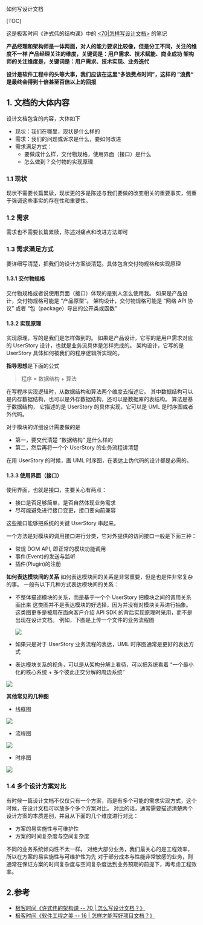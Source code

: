 如何写设计文档

[TOC]

这是极客时间《许式伟的结构课》中的 [<70|怎样写设计文档>](https://time.geekbang.org/column/article/185234) 的笔记

**产品经理和架构师是一体两面，对人的能力要求比较像，但是分工不同，关注的维度不一样
产品经理关注的维度，关键词是：用户需求、技术赋能、商业成功
架构师的关注维度是，关键词是：用户需求、技术实现、业务迭代**

**设计是软件工程中的头等大事，我们应该在这里“多浪费点时间”，这样的 ”浪费“ 是最终会得到十倍甚至百倍以上的回报**

## 1. 文档的大体内容

设计文档包含的内容，大体如下

- 现状：我们在哪里，现状是什么样的
- 需求：我们的问题或诉求是什么，要如何改进
- 需求满足方式：
    - 要做成什么样，交付物规格，使用界面（接口）是什么
    - 怎么做到？交付物的实现原理
    
### 1.1 现状

现状不需要长篇累牍，现状更的多是陈述与我们要做的改变相关的重要事实，侧重于强调这些事实的存在性和重要性。

### 1.2 需求

需求也不需要长篇累牍，陈述对痛点和改进方法即可

### 1.3 需求满足方式

要详细写清楚，把我们的设计方案谈清楚。具体包含交付物规格和实现原理

#### 1.3.1 交付物规格

交付物规格或者说使用页面（接口）体现的是别人怎么使用我。
如果是产品设计，交付物规格可能是 “产品原型”。
架构设计，交付物规格可能是 “网络 API 协议” 或者 “包（package）导出的公开类或函数”

#### 1.3.2 实现原理

实现原理，写的是我们是怎样做到的。
如果是产品设计，它写的是用户需求对应的 UserStory 设计，也就是业务流具体是怎样完成的。
架构设计，它写的是 UserStory 具体如何被我们的程序逻辑所实现的。

**指导思想**是下面的公式

>  程序 = 数据结构 + 算法

在写程序实现逻辑时，从数据结构和算法两个维度去描述它。
其中数据结构可以是内存数据结构，也可以是外存数据结构，还可以是数据库的表结构。
算法是基于数据结构， 它描述的是 UserStory 的具体实现，它可以是 UML 是时序图或者外代码。

对于模块的详细设计需要做的是

- 第一，要交代清楚 “数据结构” 是什么样的
- 第二，然后再将一个个 UserStory 的业务流程讲清楚
    
在用 UserStory 的时候，画 UML 时序图，在表达上伪代码的设计都是必需的。


#### 1.3.3 使用界面（接口）

使用界面，也就是接口，主要关心有两点：

- 接口是否足够简单，是否自然体现业务需求
- 尽可能避免进行接口变更，接口要向前兼容

这些接口能够把系统的关键 UserStory 串起来。

一个方法是对模块的调用接口进行分类，它对外提供的访问接口一般是下面三种：

- 常规 DOM API, 即正常的模块功能调用
- 事件(Event)的发送与监听
- 插件(Plugin)的注册

**如何表达模块间的关系**
如何表达模块间的关系是非常重要，但是也是件非常复杂的事。
一般有以下几种方式表达模块间的关系：

- 不整体描述模块的关系，而是基于一个个 UserStory 把模块之间的调用关系画出来
    这类图并不是表达模块的好选择，因为并没有对模块关系进行抽象。
    这类图更多是被用在面向客户介绍 API SDK 的背后实现原理时采用，而不是出现在设计文档。
    例如，下图是上传一个文件的业务流程图

    <img src="image/architecture_1.png">

- 如果只是对于 UserStory 业务流程的表达，UML 时序图通常是更好的表达方式

- 表达模块关系的视角，可以是从架构分解上看待，可以把系统看着 “一个最小化的核心系统 + 多个彼此正交分解的周边系统” 
    
 <img src="image/architecture_2.png">
 
 **其他常见的几种图**
 
 - 线框图
 <img src="image/architecture_3.png">
 
 - 流程图
  <img src="image/architecture_4.png">
 
 - 时序图
 <img src="image/architecture_5.png">

### 1.4 多个设计方案对比

有时候一篇设计文档不仅仅只有一个方案，而是有多个可能的需求实现方式，这个时候，在设计文档可以放多个多个方案对比。
对比的话，通常需要描述清楚两个设计方案的本质差别，并且从下面的几个维度进行对比：

- 方案的易实施性与可维护性
- 方案的时间复杂度与空间复杂度

不同的业务系统倾向性不太一样。
对绝大部分业务，我们最关心的是工程效率，所以在方案的易实施性与可维护性为先
对于部分成本与性能非常敏感的业务，则通常在保证方案的时间复杂度与空间复杂度达到业务预期的前提下，再考虑工程效率。


## 2.参考
- [极客时间《许式伟的架构课  -- 70 | 怎么写设计文档？》](https://time.geekbang.org/column/article/185234)
- [极客时间《软件工程之美 -- 16 | 怎样才能写好项目文档？》](https://time.geekbang.org/column/article/88606)






















